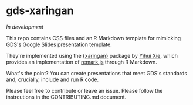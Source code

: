 # gds-xaringan

_In development_

This repo contains CSS files and an R Markdown template for mimicking GDS's Google Slides presentation template.

They're implemented using the [{xaringan}](https://github.com/yihui/xaringan) package by [Yihui Xie](https://yihui.name/), which provides an implementation of [remark.js](https://github.com/gnab/remark) through R Markdown.

What's the point? You can create presentations that meet GDS's standards and, crucially, include and run R code.

Please feel free to contribute or leave an issue. Please follow the instrcutions in the CONTRIBUTING.md document.